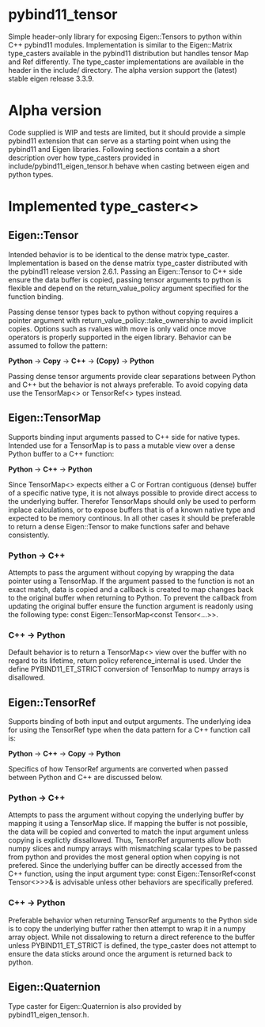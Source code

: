# pybind11_tensor
Simple header-only library for exposing Eigen::Tensors to python within C++ pybind11 modules. Implementation is similar to the Eigen::Matrix type_casters available in the pybind11 distribution but handles tensor Map and Ref differently. The type_caster implementations are available in the header in the include/ directory. The alpha version support the (latest) stable eigen release 3.3.9.

# Alpha version

Code supplied is WIP and tests are limited, but it should provide a simple pybind11 extension that can serve as a starting point when using the pybind11 and Eigen libraries. Following sections contain a a short description over how type_casters provided in include/pybind11_eigen_tensor.h behave when casting between eigen and python types.

# Implemented type_caster<>

## Eigen::Tensor

Intended behavior is to be identical to the dense matrix type_caster. Implementation is based on the dense matrix type_caster distributed with the pybind11 release version 2.6.1. Passing an Eigen::Tensor to C++ side ensure the data buffer is copied, passing tensor arguments to python is flexible and depend on the return_value_policy argument specified for the function binding.
  
Passing dense tensor types back to python without copying requires a pointer argument with return_value_policy::take_ownership to avoid implicit copies. Options such as rvalues with move is only valid once move operators is properly supported in the eigen library. Behavior can be assumed to follow the pattern:

**Python** -> **Copy** -> **C++** -> **(Copy)** -> **Python**

Passing dense tensor arguments provide clear separations between Python and C++ but the behavior is not always preferable. To avoid copying data use the TensorMap<> or TensorRef<> types instead.

## Eigen::TensorMap

Supports binding input arguments passed to C++ side for native types. Intended use for a TensorMap is to pass a mutable view over a dense Python buffer to a C++ function:

**Python** -> **C++** -> **Python**

Since TensorMap<> expects either a C or Fortran contiguous (dense) buffer of a specific native type, it is not always possible to provide direct access to the underlying buffer. Therefor TensorMaps should only be used to perform inplace calculations, or to expose buffers that is of a known native type and expected to be memory continous. In all other cases it should be preferable to return a dense Eigen::Tensor to make functions safer and behave consistently. 

### Python -> C++

Attempts to pass the argument without copying by wrapping the data pointer using a TensorMap. If the argument passed to the function is not an exact match, data is copied and a callback is created to map changes back to the original buffer when returning to Python. To prevent the callback from updating the original buffer ensure the function argument is readonly using the following type: const Eigen::TensorMap<const Tensor<...>>.

### C++ -> Python

Default behavior is to return a TensorMap<> view over the buffer with no regard to its lifetime, return policy reference_internal is used. Under the define PYBIND11_ET_STRICT conversion of TensorMap to numpy arrays is disallowed.

## Eigen::TensorRef

Supports binding of both input and output arguments. The underlying idea for using the TensorRef type when the data pattern for a C++ function call is:

**Python** -> **C++** -> **Copy** -> **Python**

Specifics of how TensorRef arguments are converted when passed between Python and C++ are discussed below. 

### Python -> C++

Attempts to pass the argument without copying the underlying buffer by mapping it using a TensorMap slice. If mapping the buffer is not possible, the data will be copied and converted to match the input argument unless copying is explictly dissallowed. Thus, TensorRef arguments allow both numpy slices and numpy arrays with mismatching scalar types to be passed from python and provides the most general option when copying is not prefered. Since the underlying buffer can be directly accessed from the C++ function, using the input argument type: const Eigen::TensorRef<const Tensor<>>>& is advisable unless other behaviors are specifically prefered.

### C++ -> Python

Preferable behavior when returning TensorRef arguments to the Python side is to copy the underlying buffer rather then attempt to wrap it in a numpy array object. While not dissalowing to return a direct reference to the buffer unless PYBIND11_ET_STRICT is defined, the type_caster does not attempt to ensure the data sticks around once the argument is returned back to python. 

## Eigen::Quaternion

Type caster for Eigen::Quaternion is also provided by pybind11_eigen_tensor.h.
